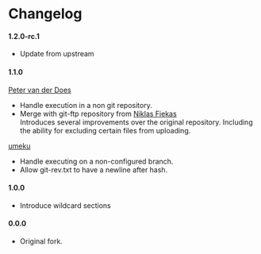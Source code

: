 [petervanderdoes]: https://github.com/petervanderdoes "Peter van der Does on github"
[umeku]: https://github.com/umeku
[niklasf]: https://github.com/niklasf

# Changelog

#### 1.2.0-rc.1
* Update from upstream

#### 1.1.0
[Peter van der Does][petervanderdoes]
* Handle execution in a non git repository.
* Merge with git-ftp repository from [Niklas Fiekas][niklasf]    
  Introduces several improvements over the original repository. Including the
  ability for excluding certain files from uploading.

[umeku][umeku]
* Handle executing on a non-configured branch.
* Allow git-rev.txt to have a newline after hash.

#### 1.0.0
* Introduce wildcard sections

#### 0.0.0
* Original fork.